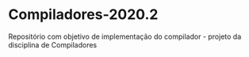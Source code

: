 # Compiladores-2020.2
Repositório com objetivo de implementação do compilador - projeto da disciplina de Compiladores
